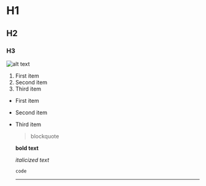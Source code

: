 # H1
## H2
### H3

![alt text](./static/canada.jif)

1. First item
2. Second item
3. Third item

- First item
- Second item
- Third item

	> blockquote

	**bold text**
  
  *italicized text*
  
  `code`
  
  ---

